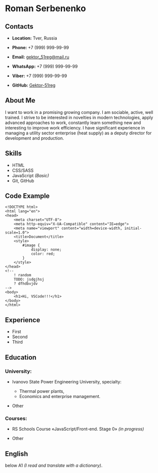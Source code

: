# Roman Serbenenko

## Contacts

* **Location:** Tver, Russia

* **Phone:** +7 (999) 999-99-99

* **Email:** gektor_51reg@mail.ru

* **WhatsApp:** +7 (999) 999-99-99

* **Viber:** +7 (999) 999-99-99

* **GitHub:** [Gektor-51reg](https://github.com/Gektor-51reg)

## About Me

I want to work in a promising growing company. I am sociable, active, well trained. I strive to be interested in novelties in modern technologies, apply advanced approaches to work, constantly learn something new and interesting to improve work efficiency. I have significant experience in managing a utility sector enterprise (heat supply) as a deputy director for development and production.

## Skills

* HTML
* CSS/SASS
* JavaScript *(Basic)*
* Git, GitHub

## Code Example

```
<!DOCTYPE html>
<html lang="en">
<head>
	<meta charset="UTF-8">
	<meta http-equiv="X-UA-Compatible" content="IE=edge">
	<meta name="viewport" content="width=device-width, initial-scale=1.0">
	<title>Document</title>
	<style>
		#image {
			display: none;
			color: red;
		}
	</style>
</head>
<!--
	! random
	TODO: jsdgjhsj
	? dfhdbvjdv
-->
<body>
	<h1>Hi, VSCode!!!</h1>
</body>
</html>
```

## Experience

* First
* Second
* Third

## Education

### University: 

* Ivanovo State Power Engineering University, specialty: 

  * Thermal power plants, 
  * Economics and enterprise management.

* Other

### Courses: 

* RS Schools Course «JavaScript/Front-end. Stage 0» *(in progress)*

* Other

## English

below A1 *(I read and translate with a dictionary)*.